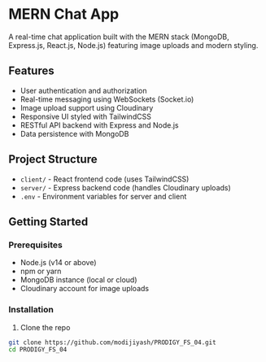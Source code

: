 # MERN Chat App

A real-time chat application built with the MERN stack (MongoDB, Express.js, React.js, Node.js) featuring image uploads and modern styling.

## Features

- User authentication and authorization
- Real-time messaging using WebSockets (Socket.io)
- Image upload support using Cloudinary
- Responsive UI styled with TailwindCSS
- RESTful API backend with Express and Node.js
- Data persistence with MongoDB


## Project Structure

- `client/` - React frontend code (uses TailwindCSS)
- `server/` - Express backend code (handles Cloudinary uploads)
- `.env` - Environment variables for server and client

## Getting Started

### Prerequisites

- Node.js (v14 or above)
- npm or yarn
- MongoDB instance (local or cloud)
- Cloudinary account for image uploads

### Installation

1. Clone the repo

```bash
git clone https://github.com/modijiyash/PRODIGY_FS_04.git
cd PRODIGY_FS_04
